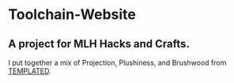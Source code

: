# Toolchain-Website
## A project for MLH Hacks and Crafts.


I put together a mix of Projection, Plushiness, and Brushwood from [TEMPLATED](https://templated.co).
